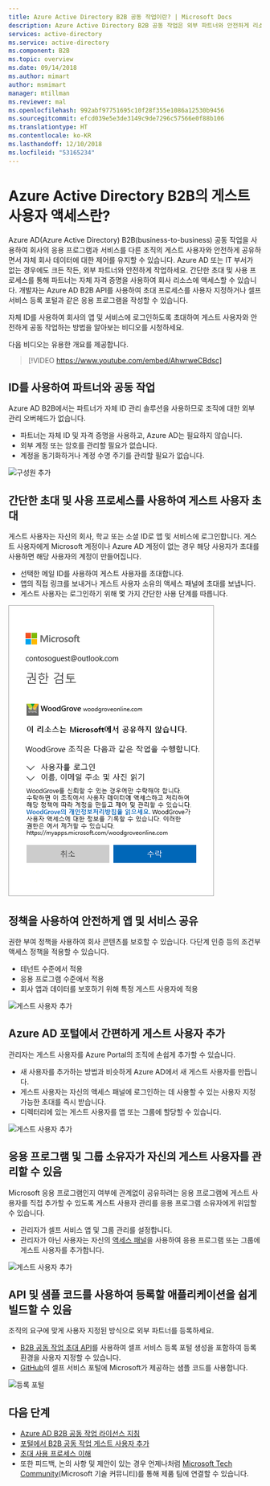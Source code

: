 ```yaml
---
title: Azure Active Directory B2B 공동 작업이란? | Microsoft Docs
description: Azure Active Directory B2B 공동 작업은 외부 파트너와 안전하게 리소스를 공유하고 공동으로 작업할 수 있도록 게스트 사용자 액세스를 지원합니다.
services: active-directory
ms.service: active-directory
ms.component: B2B
ms.topic: overview
ms.date: 09/14/2018
ms.author: mimart
author: msmimart
manager: mtillman
ms.reviewer: mal
ms.openlocfilehash: 992abf97751695c10f28f355e1086a12530b9456
ms.sourcegitcommit: efcd039e5e3de3149c9de7296c57566e0f88b106
ms.translationtype: HT
ms.contentlocale: ko-KR
ms.lasthandoff: 12/10/2018
ms.locfileid: "53165234"
---
```

# <a name="what-is-guest-user-access-in-azure-active-directory-b2b"></a>Azure Active Directory B2B의 게스트 사용자 액세스란?

Azure AD(Azure Active Directory) B2B(business-to-business) 공동 작업을 사용하여 회사의 응용 프로그램과 서비스를 다른 조직의 게스트 사용자와 안전하게 공유하면서 자체 회사 데이터에 대한 제어를 유지할 수 있습니다. Azure AD 또는 IT 부서가 없는 경우에도 크든 작든, 외부 파트너와 안전하게 작업하세요. 간단한 초대 및 사용 프로세스를 통해 파트너는 자체 자격 증명을 사용하여 회사 리소스에 액세스할 수 있습니다. 개발자는 Azure AD B2B API를 사용하여 초대 프로세스를 사용자 지정하거나 셀프 서비스 등록 포털과 같은 응용 프로그램을 작성할 수 있습니다.

자체 ID를 사용하여 회사의 앱 및 서비스에 로그인하도록 초대하여 게스트 사용자와 안전하게 공동 작업하는 방법을 알아보는 비디오를 시청하세요.

다음 비디오는 유용한 개요를 제공합니다.

>[!VIDEO https://www.youtube.com/embed/AhwrweCBdsc]

## <a name="collaborate-with-any-partner-using-their-identities"></a>ID를 사용하여 파트너와 공동 작업
Azure AD B2B에서는 파트너가 자체 ID 관리 솔루션을 사용하므로 조직에 대한 외부 관리 오버헤드가 없습니다. 
- 파트너는 자체 ID 및 자격 증명을 사용하고, Azure AD는 필요하지 않습니다. 
- 외부 계정 또는 암호를 관리할 필요가 없습니다. 
- 계정을 동기화하거나 계정 수명 주기를 관리할 필요가 없습니다.  

![구성원 추가](media/what-is-b2b/add-member.png)

## <a name="invite-guest-users-with-a-simple-invitation-and-redemption-process"></a>간단한 초대 및 사용 프로세스를 사용하여 게스트 사용자 초대
게스트 사용자는 자신의 회사, 학교 또는 소셜 ID로 앱 및 서비스에 로그인합니다. 게스트 사용자에게 Microsoft 계정이나 Azure AD 계정이 없는 경우 해당 사용자가 초대를 사용하면 해당 사용자의 계정이 만들어집니다. 
- 선택한 메일 ID를 사용하여 게스트 사용자를 초대합니다.
- 앱의 직접 링크를 보내거나 게스트 사용자 소유의 액세스 패널에 초대를 보냅니다. 
- 게스트 사용자는 로그인하기 위해 몇 가지 간단한 사용 단계를 따릅니다.

![액세스 패널](media/what-is-b2b/consentscreen.png)

## <a name="use-policies-to-securely-share-your-apps-and-services"></a>정책을 사용하여 안전하게 앱 및 서비스 공유
권한 부여 정책을 사용하여 회사 콘텐츠를 보호할 수 있습니다. 다단계 인증 등의 조건부 액세스 정책을 적용할 수 있습니다.
- 테넌트 수준에서 적용
- 응용 프로그램 수준에서 적용
- 회사 앱과 데이터를 보호하기 위해 특정 게스트 사용자에 적용

![게스트 사용자 추가](media/what-is-b2b/tutorial-mfa-policy-2.png)


## <a name="easily-add-guest-users-in-the-azure-ad-portal"></a>Azure AD 포털에서 간편하게 게스트 사용자 추가

관리자는 게스트 사용자를 Azure Portal의 조직에 손쉽게 추가할 수 있습니다.
- 새 사용자를 추가하는 방법과 비슷하게 Azure AD에서 새 게스트 사용자를 만듭니다.
- 게스트 사용자는 자신의 액세스 패널에 로그인하는 데 사용할 수 있는 사용자 지정 가능한 초대를 즉시 받습니다.
- 디렉터리에 있는 게스트 사용자를 앱 또는 그룹에 할당할 수 있습니다.  

![게스트 사용자 추가](media/what-is-b2b/adding-b2b-users-admin.png)

## <a name="let-application-and-group-owners-manage-their-own-guest-users"></a>응용 프로그램 및 그룹 소유자가 자신의 게스트 사용자를 관리할 수 있음

Microsoft 응용 프로그램인지 여부에 관계없이 공유하려는 응용 프로그램에 게스트 사용자를 직접 추가할 수 있도록 게스트 사용자 관리를 응용 프로그램 소유자에게 위임할 수 있습니다. 
 - 관리자가 셀프 서비스 앱 및 그룹 관리를 설정합니다.
 - 관리자가 아닌 사용자는 자신의 [액세스 패널](https://myapps.microsoft.com)을 사용하여 응용 프로그램 또는 그룹에 게스트 사용자를 추가합니다.

![게스트 사용자 추가](media/what-is-b2b/access-panel-manage-app.png)

## <a name="use-apis-and-sample-code-to-easily-build-applications-to-onboard"></a>API 및 샘플 코드를 사용하여 등록할 애플리케이션을 쉽게 빌드할 수 있음

조직의 요구에 맞게 사용자 지정된 방식으로 외부 파트너를 등록하세요.
- [B2B 공동 작업 초대 API](https://developer.microsoft.com/graph/docs/api-reference/v1.0/resources/invitation)를 사용하여 셀프 서비스 등록 포털 생성을 포함하여 등록 환경을 사용자 지정할 수 있습니다. 
- [GitHub](https://github.com/Azure/active-directory-dotnet-graphapi-b2bportal-web)의 셀프 서비스 포털에 Microsoft가 제공하는 샘플 코드를 사용합니다.

![등록 포털](media/what-is-b2b/sign-up-portal.png)

## <a name="next-steps"></a>다음 단계

- [Azure AD B2B 공동 작업 라이선스 지침](licensing-guidance.md)
- [포털에서 B2B 공동 작업 게스트 사용자 추가](add-users-administrator.md)
- [초대 사용 프로세스 이해](redemption-experience.md)
- 또한 피드백, 논의 사항 및 제안이 있는 경우 언제나처럼 [Microsoft Tech Community](https://techcommunity.microsoft.com/t5/Azure-Active-Directory-B2B/bd-p/AzureAD_B2b)(Microsoft 기술 커뮤니티)를 통해 제품 팀에 연결할 수 있습니다.
